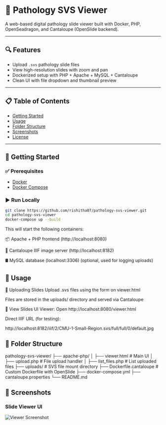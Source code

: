 # 🧪 Pathology SVS Viewer

A web-based digital pathology slide viewer built with Docker, PHP, OpenSeadragon, and Cantaloupe (OpenSlide backend).

---

## 🔍 Features

- Upload `.svs` pathology slide files
- View high-resolution slides with zoom and pan
- Dockerized setup with PHP + Apache + MySQL + Cantaloupe
- Clean UI with file dropdown and thumbnail preview

---

## 📋 Table of Contents

- [Getting Started](#-getting-started)
- [Usage](#-usage)
- [Folder Structure](#-folder-structure)
- [Screenshots](#-screenshots)
- [License](#-license)

---

## 🚀 Getting Started

### ✅ Prerequisites

- [Docker](https://www.docker.com/)
- [Docker Compose](https://docs.docker.com/compose/)

### ▶️ Run Locally

```bash
git clone https://github.com/rishitha07/pathology-svs-viewer.git
cd pathology-svs-viewer
docker-compose up --build
```

This will start the following containers:

📦 Apache + PHP frontend (http://localhost:8080)

🧠 Cantaloupe IIIF image server (http://localhost:8182)

🛢️ MySQL database (localhost:3306) (optional, used for logging uploads)

## 📂 Usage
🔼 Uploading Slides
Upload .svs files using the form on viewer.html

Files are stored in the uploads/ directory and served via Cantaloupe

🔎 View Slides
UI Viewer:
Open http://localhost:8080/viewer.html

Direct IIIF URL (for testing):

http://localhost:8182/iiif/2/CMU-1-Small-Region.svs/full/full/0/default.jpg

## 📁 Folder Structure

pathology-svs-viewer/
├── apache-php/
│   ├── viewer.html        # Main UI
│   ├── upload.php         # File upload handler
│   ├── list_files.php     # List uploaded files
├── uploads/               # SVS file mount directory
├── Dockerfile.cantaloupe  # Custom Dockerfile with OpenSlide
├── docker-compose.yml
├── cantaloupe.properties
└── README.md

## 📸 Screenshots

### Slide Viewer UI
![Viewer Screenshot](screenshots/viewer.png)




